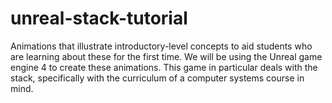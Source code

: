 # unreal-stack-tutorial
Animations that illustrate introductory-level concepts to aid students who are learning about these for the first time. We will be using the Unreal game engine 4 to create these animations. This game in particular deals with the stack, specifically with the curriculum of a computer systems course in mind.
